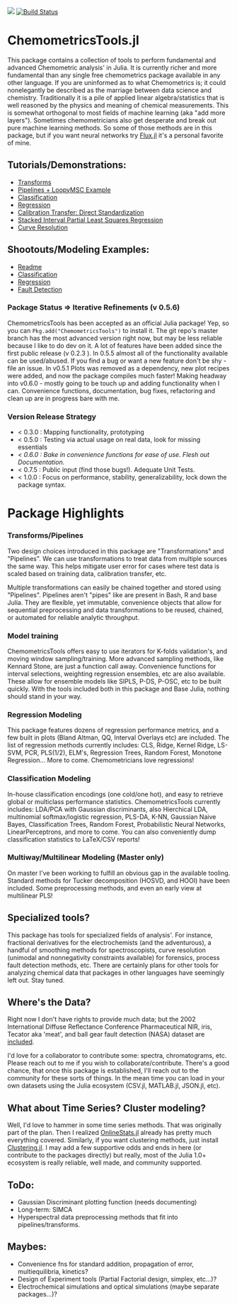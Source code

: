 [![](https://img.shields.io/badge/docs-stable-blue.svg)](https://caseykneale.github.io/ChemometricsTools.jl/dev/) [![Build Status](https://travis-ci.org/caseykneale/ChemometricsTools.jl.svg?branch=master)](https://travis-ci.org/caseykneale/ChemometricsTools.jl)

# ChemometricsTools.jl
This package contains a collection of tools to perform fundamental and advanced Chemometric analysis' in Julia. It is currently richer and more fundamental than any single free chemometrics package available in any other language. If you are uninformed as to what Chemometrics is; it could nonelegantly be described as the marriage between data science and chemistry. Traditionally it is a pile of applied linear algebra/statistics that is well reasoned by the physics and meaning of chemical measurements. This is somewhat orthogonal to most fields of machine learning (aka "add more layers"). Sometimes chemometricians also get desperate and break out pure machine learning methods. So some of those methods are in this package, but if you want neural networks try [Flux.jl](https://github.com/FluxML/Flux.jl) it's a personal favorite of mine.

## Tutorials/Demonstrations:
  - [Transforms](https://caseykneale.github.io/ChemometricsTools.jl/dev/Demos/Transforms/)
  - [Pipelines + LoopyMSC Example](https://caseykneale.github.io/ChemometricsTools.jl/dev/Demos/Pipelines/)
  - [Classification](https://caseykneale.github.io/ChemometricsTools.jl/dev/Demos/ClassificationExample/)
  - [Regression](https://caseykneale.github.io/ChemometricsTools.jl/dev/Demos/RegressionExample/)
  - [Calibration Transfer: Direct Standardization](https://caseykneale.github.io/ChemometricsTools.jl/dev/Demos/CalibXfer/)
  - [Stacked Interval Partial Least Squares Regression](https://caseykneale.github.io/ChemometricsTools.jl/dev/Demos/SIPLS/)
  - [Curve Resolution](https://caseykneale.github.io/ChemometricsTools.jl/dev/Demos/CurveResolution/)

## Shootouts/Modeling Examples:
  - [Readme](https://github.com/caseykneale/ChemometricsTools.jl/tree/master/shootouts)
  - [Classification](https://github.com/caseykneale/ChemometricsTools.jl/blob/master/shootouts/ClassificationShootout.jl)
  - [Regression](https://github.com/caseykneale/ChemometricsTools.jl/blob/master/shootouts/RegressionShootout.jl)
  - [Fault Detection](https://github.com/caseykneale/ChemometricsTools.jl/blob/master/shootouts/AnomalyShootout.jl)

### Package Status => Iterative Refinements (v 0.5.6)
ChemometricsTools has been accepted as an official Julia package! Yep, so you can  ```Pkg.add("ChemometricsTools")``` to install it. The git repo's master branch has the most advanced version right now, but may be less reliable because I like to do dev on it. A lot of features have been added since the first public release (v 0.2.3 ). In 0.5.5 almost all of the functionality available can be used/abused. If you find a bug or want a new feature don't be shy - file an issue. In v0.5.1 Plots was removed as a dependency, new plot recipes were added, and now the package compiles much faster! Making headway into v0.6.0 - mostly going to be touch up and adding functionality when I can. Convenience functions, documentation, bug fixes, refactoring and clean up are in progress bare with me.

### Version Release Strategy
  - < 0.3.0 : Mapping functionality, prototyping
  - < 0.5.0 : Testing via actual usage on real data, look for missing essentials
  - *< 0.6.0 : Bake in convenience functions for ease of use. Flesh out Documentation.*
  - < 0.7.5 : Public input (find those bugs!). Adequate Unit Tests.
  - < 1.0.0 : Focus on performance, stability, generalizability, lock down the package syntax.

# Package Highlights
### Transforms/Pipelines
Two design choices introduced in this package are "Transformations" and "Pipelines". We can use transformations to treat data from multiple sources the same way. This helps mitigate user error for cases where test data is scaled based on training data, calibration transfer, etc.

Multiple transformations can easily be chained together and stored using "Pipelines". Pipelines aren't "pipes" like are present in Bash, R and base Julia. They are flexible, yet immutable, convenience objects that allow for sequential preprocessing and data transformations to be reused, chained, or automated for reliable analytic throughput.

### Model training
ChemometricsTools offers easy to use iterators for K-folds validation's, and moving window sampling/training. More advanced sampling methods, like Kennard Stone, are just a function call away. Convenience functions for interval selections, weighting regression ensembles, etc are also available. These allow for ensemble models like SIPLS, P-DS, P-OSC, etc to be built quickly. With the tools included both in this package and Base Julia, nothing should stand in your way.

### Regression Modeling
This package features dozens of regression performance metrics, and a few built in plots (Bland Altman, QQ, Interval Overlays etc) are included. The list of regression methods currently includes: CLS, Ridge, Kernel Ridge, LS-SVM, PCR, PLS(1/2), ELM's, Regression Trees, Random Forest, Monotone Regression... More to come. Chemometricians love regressions!

### Classification Modeling
In-house classification encodings (one cold/one hot), and easy to retrieve global or multiclass performance statistics. ChemometricsTools currently includes: LDA/PCA with Gaussian discriminants, also Hierchical LDA, multinomial softmax/logistic regression, PLS-DA, K-NN, Gaussian Naive Bayes, Classification Trees, Random Forest, Probabilistic Neural Networks, LinearPerceptrons, and more to come. You can also conveniently dump classification statistics to LaTeX/CSV reports!

### Multiway/Multilinear Modeling (Master only)
On master I've been working to fulfill an obvious gap in the available tooling. Standard
methods for Tucker decomposition (HOSVD, and HOOI) have been included. Some preprocessing methods, and even an early view at multilinear PLS!

## Specialized tools?
This package has tools for specialized fields of analysis'. For instance, fractional derivatives for the electrochemists (and the adventurous), a handful of smoothing methods for spectroscopists, curve resolution (unimodal and nonnegativity constraints available) for forensics, process fault detection methods, etc. There are certainly plans for other tools for analyzing chemical data that packages in other languages have seemingly left out. Stay tuned.

## Where's the Data?
Right now I don't have rights to provide much data; but the 2002 International Diffuse Reflectance Conference Pharmaceutical NIR, iris, Tecator aka 'meat', and ball gear fault detection (NASA) dataset are [included](https://github.com/caseykneale/ChemometricsTools.jl/tree/master/data).

I'd love for a collaborator to contribute some: spectra, chromatograms, etc. Please reach out to me if you wish to collaborate/contribute. There's a good chance, that once this package is established, I'll reach out to the community for these sorts of things. In the mean time you can load in your own datasets using the Julia ecosystem (CSV.jl, MATLAB.jl, JSON.jl, etc).

## What about Time Series? Cluster modeling?
Well, I'd love to hammer in some time series methods. That was originally part of the plan. Then I realized [OnlineStats.jl](https://github.com/joshday/OnlineStats.jl) already has pretty much everything covered. Similarly, if you want clustering methods, just install [Clustering.jl](https://github.com/JuliaStats/Clustering.jl). I may add a few supportive odds and ends in here (or contribute to the packages directly) but really, most of the Julia 1.0+ ecosystem is really reliable, well made, and community supported.

## ToDo:
  - Gaussian Discriminant plotting function (needs documenting)
  - Long-term: SIMCA
  - Hyperspectral data preprocessing methods that fit into pipelines/transforms.

## Maybes:
  - Convenience fns for standard addition, propagation of error, multiequilibria, kinetics?
  - Design of Experiment tools (Partial Factorial design, simplex, etc...)?
  - Electrochemical simulations and optical simulations (maybe separate packages...)?
